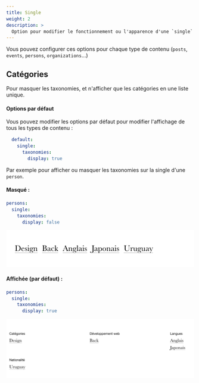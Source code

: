 ```yaml
---
title: Single
weight: 2
description: >
  Option pour modifier le fonctionnement ou l'apparence d'une `single`
---
```


Vous pouvez configurer ces options pour chaque type de contenu (`posts`, `events`, `persons`, `organizations`...)

## Catégories

Pour masquer les taxonomies, et n'afficher que les catégories en une liste unique.

#### Options par défaut

Vous pouvez modifier les options par défaut pour modifier l'affichage de tous les types de contenu :

```yml
  default:
    single:
      taxonomies:
        display: true
```


Par exemple pour afficher ou masquer les taxonomies sur la single d'une `person`.

#### Masqué :

```yml
persons:
  single:
    taxonomies:
      display: false
```

![Option d'affichage des taxonomies désactivées](categories-without-label.png)


#### Affichée (par défaut) :

```yml
persons:
  single:
    taxonomies:
      display: true
```

![Option d'affichage des taxonomies activées](categories-with-label.png)